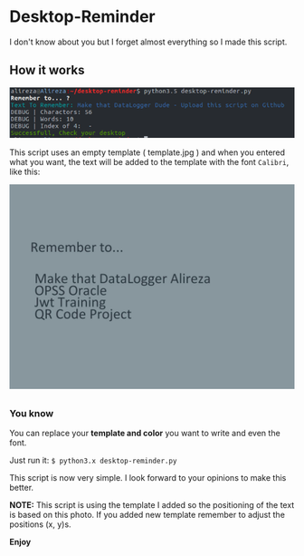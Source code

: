 # Desktop-Reminder
I don't know about you but I forget almost everything so I made this script.

## How it works
![alt text]( ./img/how.png "terminal view")

This script uses an empty template ( template.jpg ) and when you entered what you want, 
the text will be added to the template with the font `Calibri`, like this:

![alt text]( ./rtw.jpg "reminder wallpaper")

##

### You know
You can replace your **template and color** you want to write and even the font.

Just run it: ``$ python3.x desktop-reminder.py`` 

This script is now very simple. I look forward to your opinions to make this better.

**NOTE:** This script is using the template I added so the positioning of the text is based on this photo.
If you added new template remember to adjust the positions (x, y)s.

**Enjoy**
